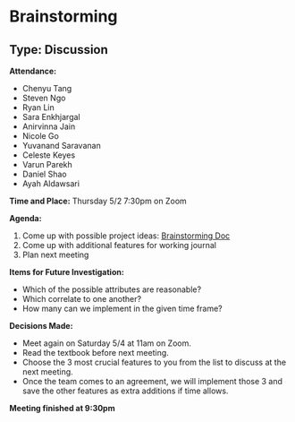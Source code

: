# Brainstorming
## Type: Discussion

**Attendance:**
- Chenyu Tang
- Steven Ngo
- Ryan Lin
- Sara Enkhjargal
- Anirvinna Jain
- Nicole Go
- Yuvanand Saravanan
- Celeste Keyes
- Varun Parekh
- Daniel Shao
- Ayah Aldawsari

**Time and Place:**
Thursday 5/2 7:30pm on Zoom

**Agenda:**
1. Come up with possible project ideas: [Brainstorming Doc](https://docs.google.com/document/d/1oSKnWewBOzd2FWb4jsZZ7Q5vCthzL9b8uJyWDZG74k4/edit?usp=sharing)
2. Come up with additional features for working journal
3. Plan next meeting

**Items for Future Investigation:**
- Which of the possible attributes are reasonable?
- Which correlate to one another?
- How many can we implement in the given time frame?

**Decisions Made:**
 - Meet again on Saturday 5/4 at 11am on Zoom.
 - Read the textbook before next meeting.
 - Choose the 3 most crucial features to you from the list to discuss at the next meeting.
 - Once the team comes to an agreement, we will implement those 3 and save the other features as extra additions if time allows.
 
  **Meeting finished at 9:30pm**
